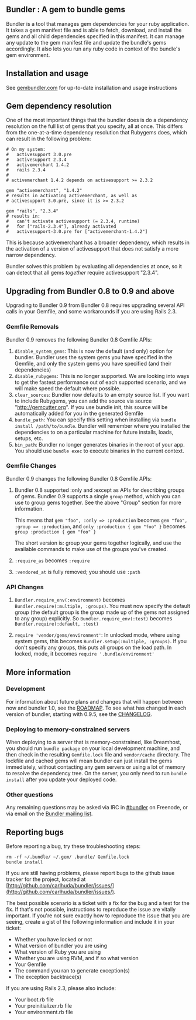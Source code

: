 ## Bundler : A gem to bundle gems

Bundler is a tool that manages gem dependencies for your ruby application. It
takes a gem manifest file and is able to fetch, download, and install the gems
and all child dependencies specified in this manifest. It can manage any update
to the gem manifest file and update the bundle's gems accordingly. It also lets
you run any ruby code in context of the bundle's gem environment.

## Installation and usage

See [gembundler.com](http://gembundler.com) for up-to-date installation and usage instructions

## Gem dependency resolution

One of the most important things that the bundler does is do a
dependency resolution on the full list of gems that you specify, all
at once. This differs from the one-at-a-time dependency resolution that
Rubygems does, which can result in the following problem:

    # On my system:
    #   activesupport 3.0.pre
    #   activesupport 2.3.4
    #   activemerchant 1.4.2
    #   rails 2.3.4
    #
    # activemerchant 1.4.2 depends on activesupport >= 2.3.2

    gem "activemerchant", "1.4.2"
    # results in activating activemerchant, as well as
    # activesupport 3.0.pre, since it is >= 2.3.2

    gem "rails", "2.3.4"
    # results in:
    #   can't activate activesupport (= 2.3.4, runtime)
    #   for ["rails-2.3.4"], already activated
    #   activesupport-3.0.pre for ["activemerchant-1.4.2"]

This is because activemerchant has a broader dependency, which results
in the activation of a version of activesupport that does not satisfy
a more narrow dependency.

Bundler solves this problem by evaluating all dependencies at once,
so it can detect that all gems *together* require activesupport "2.3.4".

## Upgrading from Bundler 0.8 to 0.9 and above

Upgrading to Bundler 0.9 from Bundler 0.8 requires upgrading several
API calls in your Gemfile, and some workarounds if you are using Rails 2.3.

### Gemfile Removals

Bundler 0.9 removes the following Bundler 0.8 Gemfile APIs:

1. `disable_system_gems`: This is now the default (and only) option
   for bundler. Bundler uses the system gems you have specified
   in the Gemfile, and only the system gems you have specified
   (and their dependencies)
2. `disable_rubygems`: This is no longer supported. We are looking
   into ways to get the fastest performance out of each supported
   scenario, and we will make speed the default where possible.
3. `clear_sources`: Bundler now defaults to an empty source
   list. If you want to include Rubygems, you can add the source
   via source "http://gemcutter.org". If you use bundle init, this
   source will be automatically added for you in the generated
   Gemfile
4. `bundle_path`: You can specify this setting when installing
   via `bundle install /path/to/bundle`. Bundler will remember
   where you installed the dependencies to on a particular
   machine for future installs, loads, setups, etc.
5. `bin_path`: Bundler no longer generates binaries in the root
   of your app. You should use `bundle exec` to execute binaries
   in the current context.

### Gemfile Changes

Bundler 0.9 changes the following Bundler 0.8 Gemfile APIs:

1. Bundler 0.8 supported :only and :except as APIs for describing
   groups of gems. Bundler 0.9 supports a single `group` method,
   which you can use to group gems together. See the above "Group"
   section for more information.

   This means that `gem "foo", :only => :production` becomes
   `gem "foo", :group => :production`, and
   `only :production { gem "foo" }` becomes
   `group :production { gem "foo" }`

   The short version is: group your gems together logically, and
   use the available commands to make use of the groups you've
   created.

2. `:require_as` becomes `:require`

3. `:vendored_at` is fully removed; you should use `:path`

### API Changes

1. `Bundler.require_env(:environment)` becomes
   `Bundler.require(:multiple, :groups)`. You must
   now specify the default group (the default group is the
   group made up of the gems not assigned to any group)
   explicitly. So `Bundler.require_env(:test)` becomes
   `Bundler.require(:default, :test)`

2. `require 'vendor/gems/environment'`: In unlocked
   mode, where using system gems, this becomes
   `Bundler.setup(:multiple, :groups)`. If you don't
   specify any groups, this puts all groups on the load
   path. In locked, mode, it becomes `require '.bundle/environment'`

## More information

### Development

For information about future plans and changes that will happen between now and bundler 1.0, see the [ROADMAP](http://github.com/carlhuda/bundler/blob/master/ROADMAP.md). To see what has changed in each version of bundler, starting with 0.9.5, see the [CHANGELOG](http://github.com/carlhuda/bundler/blob/master/CHANGELOG.md).

### Deploying to memory-constrained servers

When deploying to a server that is memory-constrained, like Dreamhost, you should run `bundle package` on your local development machine, and then check in the resulting `Gemfile.lock` file and `vendor/cache` directory. The lockfile and cached gems will mean bundler can just install the gems immediately, without contacting any gem servers or using a lot of memory to resolve the dependency tree. On the server, you only need to run `bundle install` after you update your deployed code.

### Other questions

Any remaining questions may be asked via IRC in [#bundler](irc://irc.freenode.net/bundler) on Freenode, or via email on the [Bundler mailing list](http://groups.google.com/group/ruby-bundler).

## Reporting bugs

Before reporting a bug, try these troubleshooting steps:

    rm -rf ~/.bundle/ ~/.gem/ .bundle/ Gemfile.lock
    bundle install

If you are still having problems, please report bugs to the github issue tracker for the project, located at [http://github.com/carlhuda/bundler/issues/](http://github.com/carlhuda/bundler/issues/).

The best possible scenario is a ticket with a fix for the bug and a test for the fix. If that's not possible, instructions to reproduce the issue are vitally important. If you're not sure exactly how to reproduce the issue that you are seeing, create a gist of the following information and include it in your ticket:

  - Whether you have locked or not
  - What version of bundler you are using
  - What version of Ruby you are using
  - Whether you are using RVM, and if so what version
  - Your Gemfile
  - The command you ran to generate exception(s)
  - The exception backtrace(s)

If you are using Rails 2.3, please also include:

  - Your boot.rb file
  - Your preinitializer.rb file
  - Your environment.rb file

